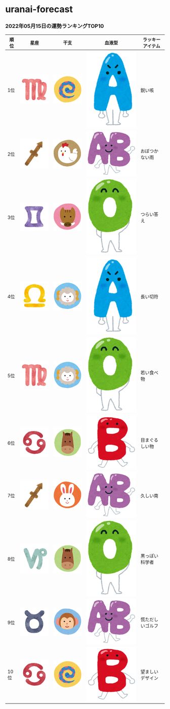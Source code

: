 # uranai-forecast

### 2022年05月15日の運勢ランキングTOP10
|順位|星座|干支|血液型|ラッキーアイテム|
|-----------|-----------|-----------|-----------|-----------|
|1位|<img src='imgs/sign/small/seiza_mark06_otome.png'>|<img src='imgs/eto/small/eto_mark06_hebi.png'>|<img src='imgs/blood/small/ketsuekigata_a.png'>|鋭い咳|
|2位|<img src='imgs/sign/small/seiza_mark09_ite.png'>|<img src='imgs/eto/small/eto_mark10_tori.png'>|<img src='imgs/blood/small/ketsuekigata_ab.png'>|おぼつかない雨|
|3位|<img src='imgs/sign/small/seiza_mark03_futago.png'>|<img src='imgs/eto/small/eto_mark12_inoshishi.png'>|<img src='imgs/blood/small/ketsuekigata_o.png'>|つらい答え|
|4位|<img src='imgs/sign/small/seiza_mark07_tenbin.png'>|<img src='imgs/eto/small/eto_mark08_hitsuji.png'>|<img src='imgs/blood/small/ketsuekigata_a.png'>|長い切符|
|5位|<img src='imgs/sign/small/seiza_mark06_otome.png'>|<img src='imgs/eto/small/eto_mark08_hitsuji.png'>|<img src='imgs/blood/small/ketsuekigata_o.png'>|若い食べ物|
|6位|<img src='imgs/sign/small/seiza_mark04_kani.png'>|<img src='imgs/eto/small/eto_mark07_uma.png'>|<img src='imgs/blood/small/ketsuekigata_b.png'>|目まぐるしい物|
|7位|<img src='imgs/sign/small/seiza_mark09_ite.png'>|<img src='imgs/eto/small/eto_mark04_usagi.png'>|<img src='imgs/blood/small/ketsuekigata_ab.png'>|久しい南|
|8位|<img src='imgs/sign/small/seiza_mark10_yagi.png'>|<img src='imgs/eto/small/eto_mark07_uma.png'>|<img src='imgs/blood/small/ketsuekigata_o.png'>|黒っぽい科学者|
|9位|<img src='imgs/sign/small/seiza_mark02_oushi.png'>|<img src='imgs/eto/small/eto_mark09_saru.png'>|<img src='imgs/blood/small/ketsuekigata_ab.png'>|慌ただしいゴルフ|
|10位|<img src='imgs/sign/small/seiza_mark04_kani.png'>|<img src='imgs/eto/small/eto_mark06_hebi.png'>|<img src='imgs/blood/small/ketsuekigata_b.png'>|望ましいデザイン|
